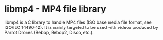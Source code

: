 # libmp4 - MP4 file library

libmp4 is a C library to handle MP4 files (ISO base media file format, see ISO/IEC 14496-12).
It is mainly targeted to be used with videos produced by Parrot Drones (Bebop, Bebop2, Disco, etc.).
